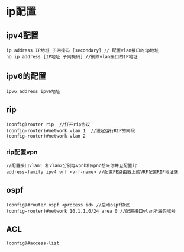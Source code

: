 # ip配置
## ipv4配置
```
ip address IP地址 子网掩码 [secondary] // 配置vlan接口的ip地址
no ip address [IP地址 子网掩码] //删除vlan接口的IP地址
```
## ipv6的配置
```
ipv6 address ipv6地址
```

## rip 
```
(config)router rip  //打开rip协议
(config-router)#network vlan 1  //设定运行RIP的网段
(config-router)#network vlan 2
```
### rip配置vpn
```
//配置接口vlan1 和vlan2分别与vpnb和vpnc想来你并且配置ip
address-family ipv4 vrf <vrf-name> //配置PE路由器上的VRF配置RIP地址簇
```
## ospf
```
(config)#router ospf <process id> //启动ospf协议
(config-router)#network 10.1.1.0/24 area 0 //配置接口vlan所属的域号
```
## ACL
```
(config)#access-list 

